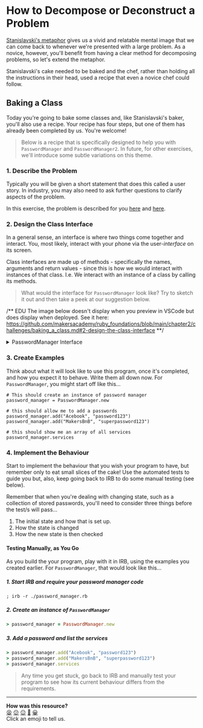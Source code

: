 # How to Decompose or Deconstruct a Problem

[Stanislavski's metaphor](../../../pills/problem_decomposition.ed.md) gives us a vivid and relatable mental image that we can come back to whenever we're presented with a large problem. As a novice, however, you'll benefit from having a clear method for decomposing problems, so let's extend the metaphor.

Stanislavski's cake needed to be baked and the chef, rather than holding all the instructions in their head, used a recipe that even a novice chef could follow.

## Baking a Class

Today you're going to bake some classes and, like Stanislavski's baker, you'll also use a recipe. Your recipe has four steps, but one of them has already been completed by us. You're welcome!

> Below is a recipe that is specifically designed to help you with `PasswordManager` and `PasswordManager2`. In future, for other exercises, we'll introduce some subtle variations on this theme.

### 1. Describe the Problem

Typically you will be given a short statement that does this called a user story. In industry, you may also need to ask further questions to clarify aspects of the problem.

In this exercise, the problem is described for you [here](./README.md#requirements) and [here](./README.md#decomposing-the-problem).

### 2. Design the Class Interface

In a general sense, an interface is where two things come together and interact. You, most likely, interact with your phone via the user-_interface_ on its screen.

Class interfaces are made up of methods - specifically the names, arguments and return values - since this is how we would interact with instances of that class. I.e. We interact with an instance of a class by calling its methods.

> What would the interface for `PasswordManager` look like? Try to sketch it out and then take a peek at our suggestion below.

/** EDU
  The image below doesn't display when you preview in VSCode but does display when deployed.
  See it here: https://github.com/makersacademy/ruby_foundations/blob/main/chapter2/challenges/baking_a_class.md#2-design-the-class-interface
**/

<details>
  <summary>PasswordManager Interface</summary>
  <img src="../../images/password_manager_interface.png"></img>
</details>

### 3. Create Examples

Think about what it will look like to use this program, once it's completed, and how you expect it to behave. Write them all down now. For `PasswordManager`, you might start off like this...

```
# This should create an instance of password manager
password_manager = PasswordManager.new

# this should allow me to add a passwords
password_manager.add("Acebook", "password123")
password_manager.add("MakersBnB", "superpassword123")

# this should show me an array of all services
password_manager.services
```

### 4. Implement the Behaviour

Start to implement the behaviour that you wish your program to have, but remember only to eat small slices of the cake! Use the automated tests to guide you but, also, keep going back to IRB to do some manual testing (see below).

Remember that when you're dealing with changing state, such as a collection of stored passwords, you'll need to consider three things before the test/s will pass...

1. The initial state and how that is set up.
2. How the state is changed
3. How the new state is then checked

#### Testing Manually, as You Go

As you build the your program, play with it in IRB, using the examples you created earlier. For `PasswordManager`, that would look like this...

##### 1. Start IRB and require your password manager code

```shell
; irb -r ./password_manager.rb
```

##### 2. Create an instance of `PasswordManager`

```ruby
> password_manager = PasswordManager.new
```

##### 3. Add a password and list the services

```ruby
> password_manager.add("Acebook", "password123")
> password_manager.add("MakersBnB", "superpassword123")
> password_manager.services
```

> Any time you get stuck, go back to IRB and manually test your program to see how its current behaviour differs from the requirements.


<!-- BEGIN GENERATED SECTION DO NOT EDIT -->

---

**How was this resource?**  
[😫](https://airtable.com/shrUJ3t7KLMqVRFKR?prefill_Repository=makersacademy%2Fruby_foundations&prefill_File=chapter2%2Fchallenges%2Fbaking_a_class.md&prefill_Sentiment=😫) [😕](https://airtable.com/shrUJ3t7KLMqVRFKR?prefill_Repository=makersacademy%2Fruby_foundations&prefill_File=chapter2%2Fchallenges%2Fbaking_a_class.md&prefill_Sentiment=😕) [😐](https://airtable.com/shrUJ3t7KLMqVRFKR?prefill_Repository=makersacademy%2Fruby_foundations&prefill_File=chapter2%2Fchallenges%2Fbaking_a_class.md&prefill_Sentiment=😐) [🙂](https://airtable.com/shrUJ3t7KLMqVRFKR?prefill_Repository=makersacademy%2Fruby_foundations&prefill_File=chapter2%2Fchallenges%2Fbaking_a_class.md&prefill_Sentiment=🙂) [😀](https://airtable.com/shrUJ3t7KLMqVRFKR?prefill_Repository=makersacademy%2Fruby_foundations&prefill_File=chapter2%2Fchallenges%2Fbaking_a_class.md&prefill_Sentiment=😀)  
Click an emoji to tell us.

<!-- END GENERATED SECTION DO NOT EDIT -->
